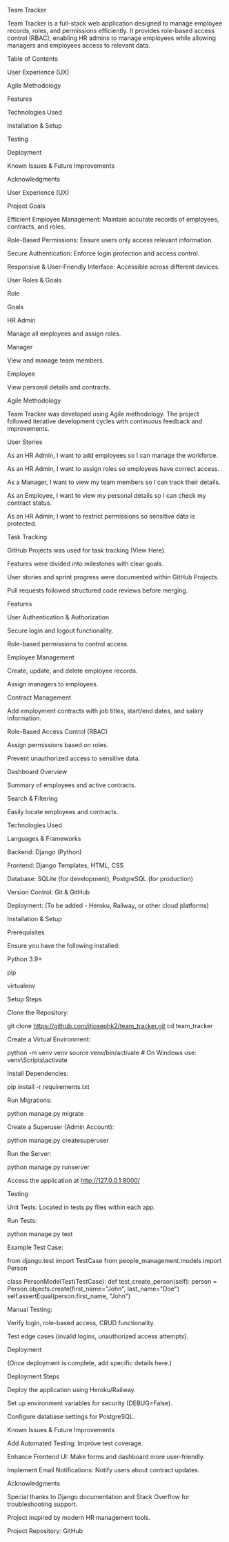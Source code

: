 Team Tracker

Team Tracker is a full-stack web application designed to manage employee records, roles, and permissions efficiently. It provides role-based access control (RBAC), enabling HR admins to manage employees while allowing managers and employees access to relevant data.

Table of Contents

User Experience (UX)

Agile Methodology

Features

Technologies Used

Installation & Setup

Testing

Deployment

Known Issues & Future Improvements

Acknowledgments

User Experience (UX)

Project Goals

Efficient Employee Management: Maintain accurate records of employees, contracts, and roles.

Role-Based Permissions: Ensure users only access relevant information.

Secure Authentication: Enforce login protection and access control.

Responsive & User-Friendly Interface: Accessible across different devices.

User Roles & Goals

Role

Goals

HR Admin

Manage all employees and assign roles.

Manager

View and manage team members.

Employee

View personal details and contracts.

Agile Methodology

Team Tracker was developed using Agile methodology. The project followed iterative development cycles with continuous feedback and improvements.

User Stories

As an HR Admin, I want to add employees so I can manage the workforce.

As an HR Admin, I want to assign roles so employees have correct access.

As a Manager, I want to view my team members so I can track their details.

As an Employee, I want to view my personal details so I can check my contract status.

As an HR Admin, I want to restrict permissions so sensitive data is protected.

Task Tracking

GitHub Projects was used for task tracking (View Here).

Features were divided into milestones with clear goals.

User stories and sprint progress were documented within GitHub Projects.

Pull requests followed structured code reviews before merging.

Features

User Authentication & Authorization

Secure login and logout functionality.

Role-based permissions to control access.

Employee Management

Create, update, and delete employee records.

Assign managers to employees.

Contract Management

Add employment contracts with job titles, start/end dates, and salary information.

Role-Based Access Control (RBAC)

Assign permissions based on roles.

Prevent unauthorized access to sensitive data.

Dashboard Overview

Summary of employees and active contracts.

Search & Filtering

Easily locate employees and contracts.

Technologies Used

Languages & Frameworks

Backend: Django (Python)

Frontend: Django Templates, HTML, CSS

Database: SQLite (for development), PostgreSQL (for production)

Version Control: Git & GitHub

Deployment: (To be added - Heroku, Railway, or other cloud platforms)

Installation & Setup

Prerequisites

Ensure you have the following installed:

Python 3.9+

pip

virtualenv

Setup Steps

Clone the Repository:

git clone https://github.com/itjosephk2/team_tracker.git
cd team_tracker

Create a Virtual Environment:

python -m venv venv
source venv/bin/activate  # On Windows use: venv\Scripts\activate

Install Dependencies:

pip install -r requirements.txt

Run Migrations:

python manage.py migrate

Create a Superuser (Admin Account):

python manage.py createsuperuser

Run the Server:

python manage.py runserver

Access the application at http://127.0.0.1:8000/

Testing

Unit Tests: Located in tests.py files within each app.

Run Tests:

python manage.py test

Example Test Case:

from django.test import TestCase
from people_management.models import Person

class PersonModelTest(TestCase):
    def test_create_person(self):
        person = Person.objects.create(first_name="John", last_name="Doe")
        self.assertEqual(person.first_name, "John")

Manual Testing:

Verify login, role-based access, CRUD functionality.

Test edge cases (invalid logins, unauthorized access attempts).

Deployment

(Once deployment is complete, add specific details here.)

Deployment Steps

Deploy the application using Heroku/Railway.

Set up environment variables for security (DEBUG=False).

Configure database settings for PostgreSQL.

Known Issues & Future Improvements

Add Automated Testing: Improve test coverage.

Enhance Frontend UI: Make forms and dashboard more user-friendly.

Implement Email Notifications: Notify users about contract updates.

Acknowledgments

Special thanks to Django documentation and Stack Overflow for troubleshooting support.

Project inspired by modern HR management tools.

Project Repository: GitHub
